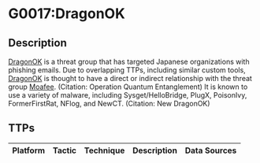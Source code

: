 # G0017:DragonOK

## Description

[DragonOK](https://attack.mitre.org/groups/G0017) is a threat group that has targeted Japanese organizations with phishing emails. Due to overlapping TTPs, including similar custom tools, [DragonOK](https://attack.mitre.org/groups/G0017) is thought to have a direct or indirect relationship with the threat group [Moafee](https://attack.mitre.org/groups/G0002). (Citation: Operation Quantum Entanglement) It is known to use a variety of malware, including Sysget/HelloBridge, PlugX, PoisonIvy, FormerFirstRat, NFlog, and NewCT. (Citation: New DragonOK)

## TTPs

|Platform|Tactic|Technique|Description|Data Sources|
|---|---|---|---|---|
